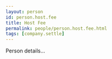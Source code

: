 ```yaml
---
layout: person
id: person.host.fee
title: Host Fee
permalink: people/person.host.fee.html
tags: [company.settle]
---
```


Person details...